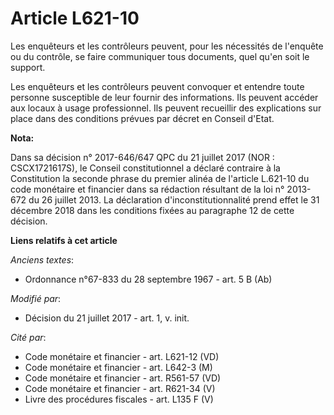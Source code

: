 # Article L621-10

Les enquêteurs et les contrôleurs peuvent, pour les nécessités de l'enquête ou du contrôle, se faire communiquer tous
documents, quel qu'en soit le support.

Les enquêteurs et les contrôleurs peuvent convoquer et entendre toute personne susceptible de leur fournir des informations.
Ils peuvent accéder aux locaux à usage professionnel. Ils peuvent recueillir des explications sur place dans des conditions
prévues par décret en Conseil d'Etat.

**Nota:**

Dans sa décision n° 2017-646/647 QPC du 21 juillet 2017 (NOR : CSCX1721617S), le Conseil constitutionnel a déclaré contraire
à la Constitution la seconde phrase du premier alinéa de l'article L.621-10 du code monétaire et financier dans sa rédaction
résultant de la loi n° 2013-672 du 26 juillet 2013. La déclaration d'inconstitutionnalité prend effet le 31 décembre 2018
dans les conditions fixées au paragraphe 12 de cette décision.

**Liens relatifs à cet article**

_Anciens textes_:

  - Ordonnance n°67-833 du 28 septembre 1967 - art. 5 B (Ab)

_Modifié par_:

  - Décision du 21 juillet 2017 - art. 1, v. init.

_Cité par_:

  - Code monétaire et financier - art. L621-12 (VD)
  - Code monétaire et financier - art. L642-3 (M)
  - Code monétaire et financier - art. R561-57 (VD)
  - Code monétaire et financier - art. R621-34 (V)
  - Livre des procédures fiscales - art. L135 F (V)
